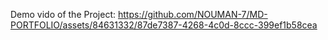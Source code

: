 Demo vido of the Project:
https://github.com/NOUMAN-7/MD-PORTFOLIO/assets/84631332/87de7387-4268-4c0d-8ccc-399ef1b58cea

